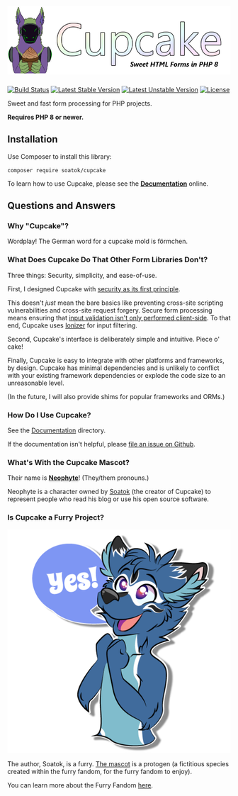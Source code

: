 # ![Cupcake](docs/headers/cupcake.png)

[![Build Status](https://github.com/soatok/cupcake/actions/workflows/ci.yml/badge.svg)](https://github.com/soatok/cupcake/actions)
[![Latest Stable Version](https://poser.pugx.org/soatok/cupcake/v/stable)](https://packagist.org/packages/soatok/cupcake)
[![Latest Unstable Version](https://poser.pugx.org/soatok/cupcake/v/unstable)](https://packagist.org/packages/soatok/cupcake)
[![License](https://poser.pugx.org/soatok/cupcake/license)](https://packagist.org/packages/soatok/cupcake)

Sweet and fast form processing for PHP projects.

**Requires PHP 8 or newer.**

## Installation

Use Composer to install this library:

```terminal
composer require soatok/cupcake
```

To learn how to use Cupcake, please see the **[Documentation](docs)** online.

## Questions and Answers

### Why "Cupcake"?

Wordplay! The German word for a cupcake mold is förmchen.

### What Does Cupcake Do That Other Form Libraries Don't?

Three things: Security, simplicity, and ease-of-use. 

First, I designed Cupcake with [security as its first principle](docs#-tenets-of-cupcake).

This doesn't *just* mean the bare basics like preventing cross-site scripting
vulnerabilities and cross-site request forgery. Secure form processing means ensuring that [input validation isn't only performed client-side](https://soatok.blog/2020/04/27/why-server-side-input-validation-matters/).
To that end, Cupcake uses [Ionizer](https://github.com/paragonie/ionizer) for input filtering.

Second, Cupcake's interface is deliberately simple and intuitive. Piece o' cake!

Finally, Cupcake is easy to integrate with other platforms and frameworks,
by design. Cupcake has minimal dependencies and is unlikely to conflict with
your existing framework dependencies or explode the code size to an unreasonable
level.

(In the future, I will also provide shims for popular frameworks and ORMs.)

### How Do I Use Cupcake?

See the [Documentation](docs) directory.

If the documentation isn't helpful, please
[file an issue on Github](https://github.com/soatok/cupcake/issues/new).

### What's With the Cupcake Mascot?

Their name is **[Neophyte](docs/Neophyte)**! (They/them pronouns.)

Neophyte is a character owned by [Soatok](https://soatok.blog)
(the creator of Cupcake) to represent people who read his blog or
use his open source software.

### Is Cupcake a Furry Project?

![**Yes!**](docs/Soatok/Soatok-Yes.png)

The author, Soatok, is a furry. [The mascot](docs/Neophyte)
is a protogen (a fictitious species created within the furry fandom,
for the furry fandom to enjoy).

You can learn more about the Furry Fandom [here](https://soatok.blog/2020/04/23/never-underestimate-the-furry-fandom/).
